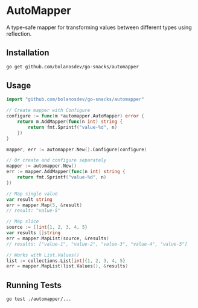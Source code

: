 # AutoMapper

A type-safe mapper for transforming values between different types using reflection.

## Installation

```bash
go get github.com/bolanosdev/go-snacks/automapper
```

## Usage

```go
import "github.com/bolanosdev/go-snacks/automapper"

// Create mapper with Configure
configure := func(m *automapper.AutoMapper) error {
    return m.AddMapper(func(n int) string {
        return fmt.Sprintf("value-%d", n)
    })
}

mapper, err := automapper.New().Configure(configure)

// Or create and configure separately
mapper := automapper.New()
err := mapper.AddMapper(func(n int) string {
    return fmt.Sprintf("value-%d", n)
})

// Map single value
var result string
err = mapper.Map(5, &result)
// result: "value-5"

// Map slice
source := []int{1, 2, 3, 4, 5}
var results []string
err = mapper.MapList(source, &results)
// results: ["value-1", "value-2", "value-3", "value-4", "value-5"]

// Works with List.Values()
list := collections.List[int]{1, 2, 3, 4, 5}
err = mapper.MapList(list.Values(), &results)
```

## Running Tests

```bash
go test ./automapper/...
```
